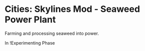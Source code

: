 # Cities: Skylines Mod - Seaweed Power Plant
Farming and processing seaweed into power.

In !Experimenting Phase
